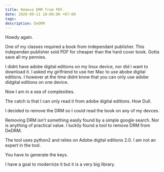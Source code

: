 ```yaml
---
title: Remove DRM from PDF.
date: 2020-09-21 10:00:00 +07:00
tags: 
description: DeDRM
---
```




Howdy again.

One of my classes required a book from independant publisher.
This independan publisher sold PDF for cheaper than the hard cover book.
Gotta save all my pennies.

I didnt have adobe digital editions on my linux device, nor did i want to download it.
I asked my girlfriend to use her Mac to use abobe digital editions.
I however at the time didnt know that you can only use adobe didgital editions on one device.

Now I am in a sea of complexities.

The catch is that I can only read it from adobe digital editions.
How Dull.

I decided to remove the DRM so I could read the book on any of my devces.

Removing DRM isn't something easily found by a simple google search. 
Nor is anything of practical value.
I luckily found a tool to remove DRM from DeDRM.

The tool uses python2 and relies on Adobe digital editions 2.0.
I am not an expert in the tool.

You have to generate the keys.


I have a goal to modernize it but it is a very big library.
